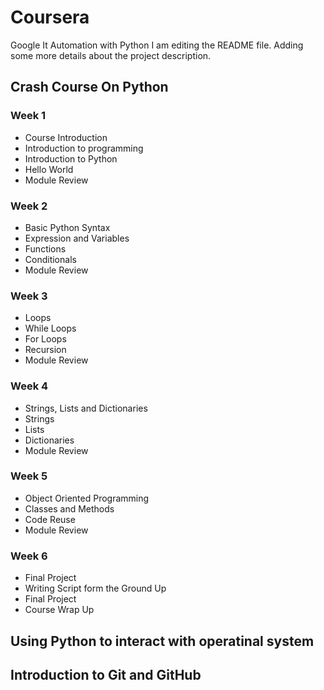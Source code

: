 # Coursera
Google It Automation with Python 
I am editing the README file. Adding some more details about the project description.

## Crash Course On Python

### Week 1 

* Course Introduction
 * Introduction to programming
 * Introduction to Python
 * Hello World
 * Module Review

### Week 2 

* Basic Python Syntax 
 * Expression and Variables
 * Functions
 * Conditionals
 * Module Review

### Week 3 

* Loops
 * While Loops
 * For Loops
 * Recursion
 * Module Review

### Week 4

* Strings, Lists and Dictionaries
 * Strings
 * Lists
 * Dictionaries
 * Module Review

### Week 5

* Object Oriented Programming
 * Classes and Methods
 * Code Reuse
 * Module Review

### Week 6

* Final Project
 * Writing Script form the Ground Up
 * Final Project
 * Course Wrap Up

## Using Python to interact with operatinal system

## Introduction to Git and GitHub






